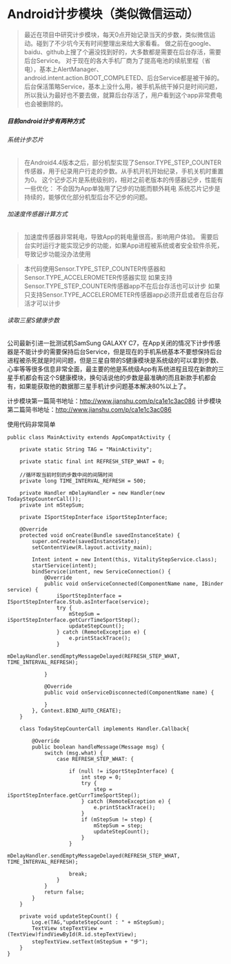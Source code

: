 # Android计步模块（类似微信运动）

>最近在项目中研究计步模块，每天0点开始记录当天的步数，类似微信运动。碰到了不少坑今天有时间整理出来给大家看看。
做之前在google、baidu、github上搜了个遍没找到好的，大多数都是需要在后台存活，需要后台Service。
对于现在的各大手机厂商为了提高电池的续航里程（省电），基本上AlertManager、android.intent.action.BOOT_COMPLETED、后台Service都是被干掉的。
后台保活策略Service，基本上没什么用，被手机系统干掉只是时间问题，所以我认为最好也不要去做，就算后台存活了，用户看到这个app非常费电也会被删除的。

##### 目前android计步有两种方式
###### 系统计步芯片
>在Android4.4版本之后，部分机型实现了Sensor.TYPE_STEP_COUNTER传感器，用于纪录用户行走的步数。从手机开机开始纪录，手机关机时重置为0。 
这个记步芯片是系统级别的，相对之前老版本的传感器记步，性能有一些优化：
不会因为App单独用了记步的功能而额外耗电
系统芯片记步是持续的，能够优化部分机型后台不记步的问题。

###### 加速度传感器计算方式
>加速度传感器非常耗电，导致App的耗电量很高，影响用户体验。
需要后台实时运行才能实现记步的功能，如果App进程被系统或者安全软件杀死，导致记步功能没办法使用

>本代码使用Sensor.TYPE_STEP_COUNTER传感器和Sensor.TYPE_ACCELEROMETER传感器实现
如果支持Sensor.TYPE_STEP_COUNTER传感器app不在后台存活也可以计步
如果只支持Sensor.TYPE_ACCELEROMETER传感器app必须开启或者在后台存活才可以计步

###### 读取三星S健康步数
公司最新引进一批测试机SamSung GALAXY C7，在App关闭的情况下计步传感器是不能计步的需要保持后台Service，但是现在的手机系统基本不要想保持后台进程被杀死就是时间问题，但是三星自带的S健康模块是系统级的可以拿到步数、心率等等很多信息非常全面，最主要的他是系统级App有系统进程且现在新款的三星手机都会有这个S健康模块，换句话说他的步数是最准确的而且新款手机都会有，如果能获取他的数据那三星手机计步问题基本解决80%以上了。

计步模块第一篇简书地址：http://www.jianshu.com/p/ca1e1c3ac086
计步模块第二篇简书地址：http://www.jianshu.com/p/ca1e1c3ac086

使用代码非常简单
```
public class MainActivity extends AppCompatActivity {

    private static String TAG = "MainActivity";
    
    private static final int REFRESH_STEP_WHAT = 0;

    //循环取当前时刻的步数中间的间隔时间
    private long TIME_INTERVAL_REFRESH = 500;

    private Handler mDelayHandler = new Handler(new TodayStepCounterCall());
    private int mStepSum;

    private ISportStepInterface iSportStepInterface;

    @Override
    protected void onCreate(Bundle savedInstanceState) {
        super.onCreate(savedInstanceState);
        setContentView(R.layout.activity_main);

        Intent intent = new Intent(this, VitalityStepService.class);
        startService(intent);
        bindService(intent, new ServiceConnection() {
            @Override
            public void onServiceConnected(ComponentName name, IBinder service) {
                iSportStepInterface = ISportStepInterface.Stub.asInterface(service);
                try {
                    mStepSum = iSportStepInterface.getCurrTimeSportStep();
                    updateStepCount();
                } catch (RemoteException e) {
                    e.printStackTrace();
                }
                mDelayHandler.sendEmptyMessageDelayed(REFRESH_STEP_WHAT, TIME_INTERVAL_REFRESH);

            }

            @Override
            public void onServiceDisconnected(ComponentName name) {

            }
        }, Context.BIND_AUTO_CREATE);
    }

    class TodayStepCounterCall implements Handler.Callback{

        @Override
        public boolean handleMessage(Message msg) {
            switch (msg.what) {
                case REFRESH_STEP_WHAT: {

                    if (null != iSportStepInterface) {
                        int step = 0;
                        try {
                            step = iSportStepInterface.getCurrTimeSportStep();
                        } catch (RemoteException e) {
                            e.printStackTrace();
                        }
                        if (mStepSum != step) {
                            mStepSum = step;
                            updateStepCount();
                        }
                    }
                    mDelayHandler.sendEmptyMessageDelayed(REFRESH_STEP_WHAT, TIME_INTERVAL_REFRESH);

                    break;
                }
            }
            return false;
        }
    }

    private void updateStepCount() {
        Log.e(TAG,"updateStepCount : " + mStepSum);
        TextView stepTextView = (TextView)findViewById(R.id.stepTextView);
        stepTextView.setText(mStepSum + "步");
    }
}
```

